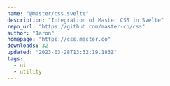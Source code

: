 ```yaml
---
name: "@master/css.svelte"
description: "Integration of Master CSS in Svelte"
repo_url: "https://github.com/master-co/css"
author: "1aron"
homepage: "https://css.master.co"
downloads: 32
updated: "2023-03-28T13:32:19.183Z"
tags: 
  - ui
  - utility
---
```

